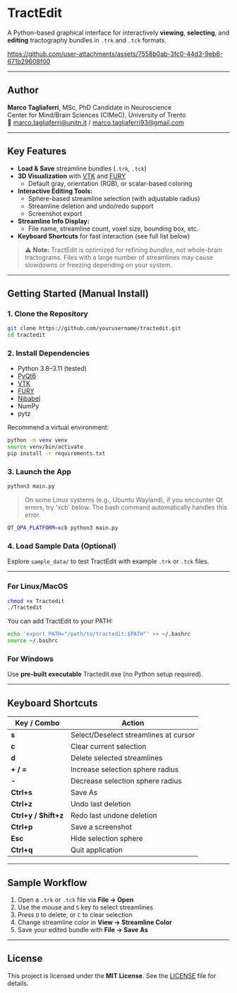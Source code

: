 # TractEdit

A Python-based graphical interface for interactively **viewing**, **selecting**, and **editing** tractography bundles in `.trk` and `.tck` formats.




https://github.com/user-attachments/assets/7558b0ab-3fc0-44d3-9eb6-671b29608f00


---

## Author

**Marco Tagliaferri**, MSc, PhD Candidate in Neuroscience  
Center for Mind/Brain Sciences (CIMeC), University of Trento  
📧 marco.tagliaferri@unitn.it / marco.tagliaferri93@gmail.com

---

## Key Features

- **Load & Save** streamline bundles (`.trk`, `.tck`)
- **3D Visualization** with [VTK](https://vtk.org/) and [FURY](https://fury.gl/)
    - Default gray, orientation (RGB), or scalar-based coloring
- **Interactive Editing Tools:**
    - Sphere-based streamline selection (with adjustable radius)
    - Streamline deletion and undo/redo support
    - Screenshot export
- **Streamline Info Display:**
    - File name, streamline count, voxel size, bounding box, etc.
- **Keyboard Shortcuts** for fast interaction (see full list below)

> ⚠️ **Note:** TractEdit is optimized for refining *bundles*, not whole-brain tractograms. Files with a large number of streamlines may cause slowdowns or freezing depending on your system.

---

## Getting Started (Manual Install)

### 1. Clone the Repository
```bash
git clone https://github.com/yourusername/tractedit.git
cd tractedit
```

### 2. Install Dependencies

- Python 3.8–3.11 (tested)
- [PyQt6](https://pypi.org/project/PyQt6/)
- [VTK](https://vtk.org/)
- [FURY](https://fury.gl/)
- [Nibabel](https://nipy.org/nibabel/)
- NumPy
- pytz
  
Recommend a virtual environment:
```bash
python -m venv venv
source venv/bin/activate 
pip install -r requirements.txt
```

### 3. Launch the App
```bash
python3 main.py
```

> On some Linux systems (e.g., Ubuntu Wayland), if you encounter Qt errors, try 'xcb' below. The bash command automatically handles this error.
```bash
QT_QPA_PLATFORM=xcb python3 main.py
```

### 4. Load Sample Data (Optional)
Explore `sample_data/` to test TractEdit with example `.trk` or `.tck` files.

---

### For Linux/MacOS
```bash
chmod +x Tractedit
./Tractedit
```
You can add TractEdit to your PATH:
```bash
echo 'export PATH="/path/to/tractedit:$PATH"' >> ~/.bashrc
source ~/.bashrc
```

### For Windows
Use **pre-built executable** Tractedit.exe (no Python setup required).

---

## Keyboard Shortcuts

| Key / Combo          | Action                                      |
|----------------------|---------------------------------------------|
| **s**                | Select/Deselect streamlines at cursor       |
| **c**                | Clear current selection                     |
| **d**                | Delete selected streamlines                 |
| **+ / =**            | Increase selection sphere radius            |
| **-**                | Decrease selection sphere radius            |
| **Ctrl+s**           | Save As                                     |
| **Ctrl+z**           | Undo last deletion                          |
| **Ctrl+y / Shift+z** | Redo last undone deletion                   |
| **Ctrl+p**           | Save a screenshot                           |
| **Esc**              | Hide selection sphere                       |
| **Ctrl+q**           | Quit application                            |

---

## Sample Workflow

1. Open a `.trk` or `.tck` file via **File → Open**
2. Use the mouse and `S` key to select streamlines
3. Press `D` to delete, or `C` to clear selection
4. Change streamline color in **View → Streamline Color**
5. Save your edited bundle with **File → Save As**

---

## License

This project is licensed under the **MIT License**. See the [LICENSE](LICENSE) file for details.
